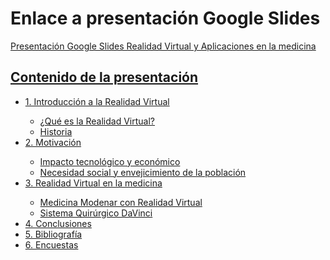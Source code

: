 <h1> Enlace a presentación Google Slides </h1>
<a href="https://docs.google.com/presentation/d/1rxeTCmawGwr3RsK6GzbUPzgip3ZRxhwc_b0vVC0c4-8/edit?usp=sharing"> Presentación Google Slides Realidad Virtual y Aplicaciones en la medicina </h>

<h2> Contenido de la presentación </h2>
<ul>
  <li> 1. Introducción a la Realidad Virtual </li>
  <ul> 
    <li>¿Qué es la Realidad Virtual? </li>
    <li> Historia </li>
  </ul>
  <li> 2. Motivación </li>
  <ul> 
    <li> Impacto tecnológico y económico</li>
    <li> Necesidad social y envejicimiento de la población </li>
  </ul>
  <li> 3. Realidad Virtual en la medicina </li>
  <ul> 
    <li> Medicina Modenar con Realidad Virtual </li>
    <li> Sistema Quirúrgico DaVinci </li>
  </ul>
  <li> 4. Conclusiones </li>
  <li> 5. Bibliografía </li>
  <li> 6. Encuestas </li>
</ul>
